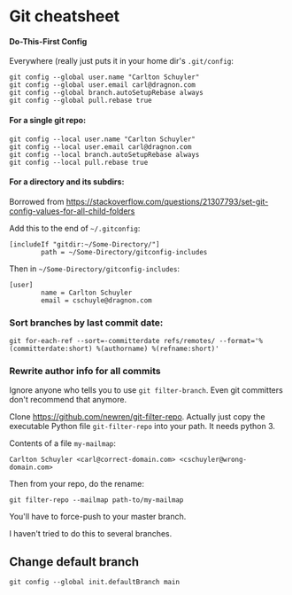 # Git cheatsheet

#### Do-This-First Config

Everywhere (really just puts it in your home dir's `.git/config`:
```
git config --global user.name "Carlton Schuyler"
git config --global user.email carl@dragnon.com
git config --global branch.autoSetupRebase always
git config --global pull.rebase true
```

#### For a single git repo:
```
git config --local user.name "Carlton Schuyler"
git config --local user.email carl@dragnon.com
git config --local branch.autoSetupRebase always
git config --local pull.rebase true
```

#### For a directory and its subdirs:

Borrowed from <https://stackoverflow.com/questions/21307793/set-git-config-values-for-all-child-folders>

Add this to the end of `~/.gitconfig`:
```
[includeIf "gitdir:~/Some-Directory/"]
        path = ~/Some-Directory/gitconfig-includes
```

Then in `~/Some-Directory/gitconfig-includes`:
```
[user]
        name = Carlton Schuyler
        email = cschuyle@dragnon.com
```

### Sort branches by last commit date:
```
git for-each-ref --sort=-committerdate refs/remotes/ --format='%(committerdate:short) %(authorname) %(refname:short)'
```

### Rewrite author info for all commits

Ignore anyone who tells you to use `git filter-branch`. Even git committers don't recommend that anymore.

Clone <https://github.com/newren/git-filter-repo>.
Actually just copy the executable Python file `git-filter-repo` into your path. It needs python 3.

Contents of a file `my-mailmap`:
```
Carlton Schuyler <carl@correct-domain.com> <cschuyler@wrong-domain.com>
```

Then from your repo, do the rename:
```
git filter-repo --mailmap path-to/my-mailmap
```

You'll have to force-push to your master branch.

I haven't tried to do this to several branches.

## Change default branch

```
git config --global init.defaultBranch main
```
